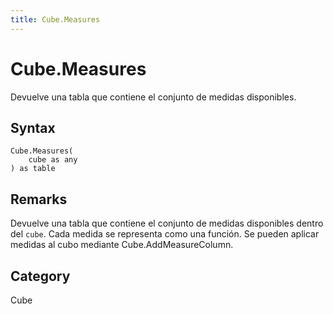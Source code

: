 ```yaml
---
title: Cube.Measures
---
```


# Cube.Measures


Devuelve una tabla que contiene el conjunto de medidas disponibles.


## Syntax

```powerquery
Cube.Measures(
    cube as any
) as table
```


## Remarks

Devuelve una tabla que contiene el conjunto de medidas disponibles dentro del <code>cube</code>.    Cada medida se representa como una función. Se pueden aplicar medidas al cubo mediante Cube.AddMeasureColumn.



## Category
Cube
